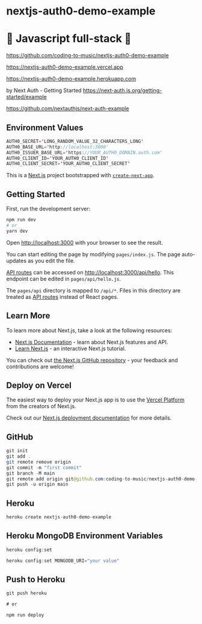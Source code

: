 # nextjs-auth0-demo-example

# 🚀 Javascript full-stack 🚀

https://github.com/coding-to-music/nextjs-auth0-demo-example

https://nextjs-auth0-demo-example.vercel.app

https://nextjs-auth0-demo-example.herokuapp.com

by Next Auth - Getting Started https://next-auth.js.org/getting-started/example

https://github.com/nextauthjs/next-auth-example

## Environment Values

```java
AUTH0_SECRET='LONG_RANDOM_VALUE_32_CHARACTERS_LONG'
AUTH0_BASE_URL='http://localhost:3000'
AUTH0_ISSUER_BASE_URL='https://YOUR_AUTH0_DOMAIN.auth.com'
AUTH0_CLIENT_ID='YOUR_AUTH0_CLIENT_ID'
AUTH0_CLIENT_SECRET='YOUR_AUTH0_CLIENT_SECRET'
```

This is a [Next.js](https://nextjs.org/) project bootstrapped with [`create-next-app`](https://github.com/vercel/next.js/tree/canary/packages/create-next-app).

## Getting Started

First, run the development server:

```bash
npm run dev
# or
yarn dev
```

Open [http://localhost:3000](http://localhost:3000) with your browser to see the result.

You can start editing the page by modifying `pages/index.js`. The page auto-updates as you edit the file.

[API routes](https://nextjs.org/docs/api-routes/introduction) can be accessed on [http://localhost:3000/api/hello](http://localhost:3000/api/hello). This endpoint can be edited in `pages/api/hello.js`.

The `pages/api` directory is mapped to `/api/*`. Files in this directory are treated as [API routes](https://nextjs.org/docs/api-routes/introduction) instead of React pages.

## Learn More

To learn more about Next.js, take a look at the following resources:

- [Next.js Documentation](https://nextjs.org/docs) - learn about Next.js features and API.
- [Learn Next.js](https://nextjs.org/learn) - an interactive Next.js tutorial.

You can check out [the Next.js GitHub repository](https://github.com/vercel/next.js/) - your feedback and contributions are welcome!

## Deploy on Vercel

The easiest way to deploy your Next.js app is to use the [Vercel Platform](https://vercel.com/new?utm_medium=default-template&filter=next.js&utm_source=create-next-app&utm_campaign=create-next-app-readme) from the creators of Next.js.

Check out our [Next.js deployment documentation](https://nextjs.org/docs/deployment) for more details.

## GitHub

```java
git init
git add .
git remote remove origin
git commit -m "first commit"
git branch -M main
git remote add origin git@github.com:coding-to-music/nextjs-auth0-demo-example.git
git push -u origin main
```

## Heroku

```java
heroku create nextjs-auth0-demo-example

```

## Heroku MongoDB Environment Variables

```java
heroku config:set

heroku config:set MONGODB_URI="your value"
```

## Push to Heroku

```java
git push heroku

# or

npm run deploy
```
